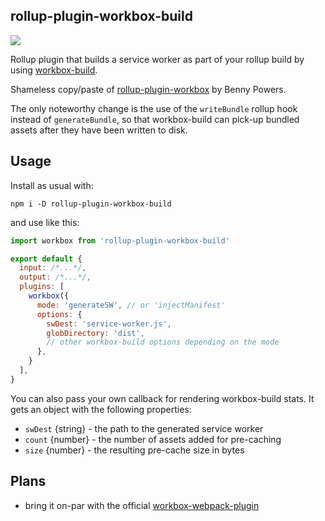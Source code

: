 ## rollup-plugin-workbox-build

[![](https://img.shields.io/npm/v/rollup-plugin-workbox-build.svg?style=flat)](https://www.npmjs.com/package/rollup-plugin-workbox-build)

Rollup plugin that builds a service worker as part of your rollup build by using
[workbox-build](https://developers.google.com/web/tools/workbox/modules/workbox-build).

Shameless copy/paste of [rollup-plugin-workbox](https://www.npmjs.com/package/rollup-plugin-workbox) by Benny Powers.

The only noteworthy change is the use of the `writeBundle` rollup hook instead of `generateBundle`, so that
workbox-build can pick-up bundled assets after they have been written to disk.

## Usage

Install as usual with:

```
npm i -D rollup-plugin-workbox-build
```

and use like this:

```js
import workbox from 'rollup-plugin-workbox-build'

export default {
  input: /*...*/,
  output: /*...*/,
  plugins: [
    workbox({
      mode: 'generateSW', // or 'injectManifest'
      options: {
        swDest: 'service-worker.js',
        globDirectory: 'dist',
        // other workbox-build options depending on the mode
      },
    }
  ],
}
```

You can also pass your own callback for rendering workbox-build stats. It gets an object with the following
properties:

- `swDest` {string} - the path to the generated service worker
- `count` {number} - the number of assets added for pre-caching
- `size` {number} - the resulting pre-cache size in bytes

## Plans

- bring it on-par with the official [workbox-webpack-plugin](https://developers.google.com/web/tools/workbox/modules/workbox-webpack-plugin)
